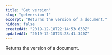 ```yaml
---
title: "Get version"
slug: "getversion-1"
excerpt: "Returns the version of a document."
hidden: false
createdAt: "2019-12-18T22:14:53.633Z"
updatedAt: "2019-12-18T23:28:41.340Z"
---
```

Returns the version of a document.